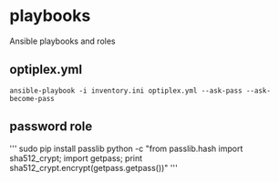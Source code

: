 # playbooks
Ansible playbooks and roles

## optiplex.yml
```
ansible-playbook -i inventory.ini optiplex.yml --ask-pass --ask-become-pass
```

## password role
'''
sudo pip install passlib
python -c "from passlib.hash import sha512_crypt; import getpass; print sha512_crypt.encrypt(getpass.getpass())"
'''
